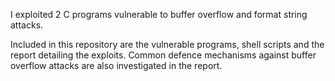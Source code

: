 I exploited 2 C programs vulnerable to buffer overflow and format string attacks.

Included in this repository are the vulnerable programs, shell scripts and the report detailing the exploits. 
Common defence mechanisms against buffer overflow attacks are also investigated in the report.
